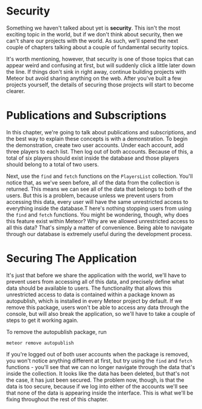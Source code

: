 # Security

Something we haven't talked about yet is **security**. This isn't the most exciting topic in the world, but if we don't think about security, then we can't share our projects with the world. As such, we'll spend the next couple of chapters talking about a couple of fundamental security topics.

It's worth mentioning, however, that security is one of those topics that can appear weird and confusing at first, but will suddenly click a little later down the line. If things don't sink in right away, continue building projects with Meteor but avoid sharing anything on the web. After you've built a few projects yourself, the details of securing those projects will start to become clearer.

# Publications and Subscriptions

In this chapter, we're going to talk about publications and subscriptions, and the best way to explain these concepts is with a demonstration. To begin the demonstration, create two user accounts. Under each account, add three players to each list. Then log out of both accounts. Because of this, a total of six players should exist inside the database and those players should belong to a total of two users.

Next, use the `find` and `fetch` functions on the `PlayersList` collection. You'll notice that, as we've seen before, all of the data from the collection is returned. This means we can see all of the data that belongs to both of the users. But this is a problem, because unless we prevent users from accessing this data, every user will have the same unrestricted access to everything inside the database.T here's nothing stopping users from using the `find` and `fetch` functions. You might be wondering, though, why does this feature exist within Meteor? Why are we allowed unrestricted access to all this data? That's simply a matter of convenience. Being able to navigate through our database is extremely useful during the development process.

# Securing The Application

It's just that before we share the application with the world, we'll have to prevent users from accessing all of this data, and precisely define what data should be available to users. The functionality that allows this unrestricted access to data is contained within a package known as autopublish, which is installed in every Meteor project by default. If we remove this package, users won't be able to access any data through the console, but will also break the application, so we'll have to take a couple of steps to get it working again.

To remove the autopublish package, run

```
meteor remove autopublish
```

If you're logged out of both user accounts when the package is removed, you won't notice anything different at first, but try using the `find` and `fetch` functions - you'll see that we can no longer navigate through the data that's inside the collection. It looks like the data has been deleted, but that's not the case, it has just been secured. The problem now, though, is that the data is too secure, because if we log into either of the accounts we'll see that none of the data is appearing inside the interface. This is what we'll be fixing throughout the rest of this chapter.